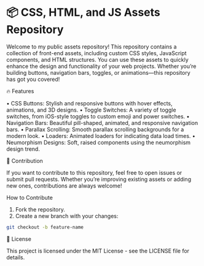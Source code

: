 # 📦 CSS, HTML, and JS Assets Repository

Welcome to my public assets repository! This repository contains a collection of front-end assets, including custom CSS styles, JavaScript components, and HTML structures. You can use these assets to quickly enhance the design and functionality of your web projects. Whether you’re building buttons, navigation bars, toggles, or animations—this repository has got you covered!


🔥 Features

•	CSS Buttons: Stylish and responsive buttons with hover effects, animations, and 3D designs.
•	Toggle Switches: A variety of toggle switches, from iOS-style toggles to custom emoji and power switches.
•	Navigation Bars: Beautiful pill-shaped, animated, and responsive navigation bars.
•	Parallax Scrolling: Smooth parallax scrolling backgrounds for a modern look.
•	Loaders: Animated loaders for indicating data load times.
•	Neumorphism Designs: Soft, raised components using the neumorphism design trend.


🌟 Contribution

If you want to contribute to this repository, feel free to open issues or submit pull requests. Whether you’re improving existing assets or adding new ones, contributions are always welcome!

How to Contribute

1.	Fork the repository.
2.	Create a new branch with your changes:


```bash
git checkout -b feature-name
```


📝 License

This project is licensed under the MIT License - see the LICENSE file for details.



